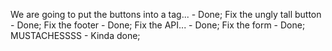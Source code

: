 We are going to put the buttons into a <a> tag... - Done;
Fix the ungly tall button - Done;
Fix the footer - Done;
Fix the API... - Done;
Fix the form - Done;
MUSTACHESSSS - Kinda done;